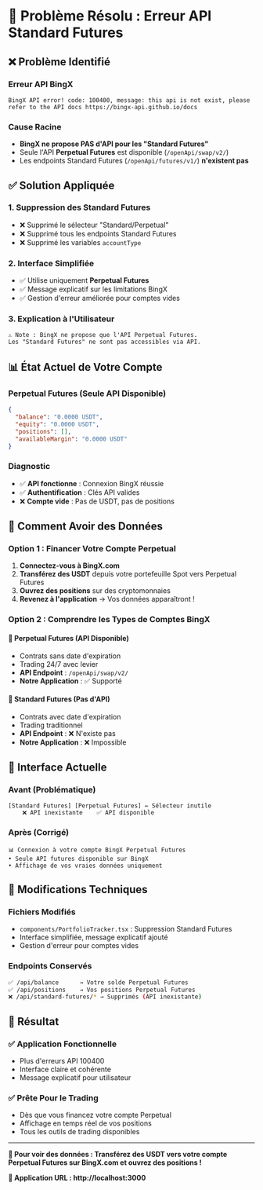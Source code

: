 # 🎯 Problème Résolu : Erreur API Standard Futures

## ❌ **Problème Identifié**

### **Erreur API BingX**
```
BingX API error! code: 100400, message: this api is not exist, please refer to the API docs https://bingx-api.github.io/docs
```

### **Cause Racine**
- **BingX ne propose PAS d'API pour les "Standard Futures"**
- Seule l'API **Perpetual Futures** est disponible (`/openApi/swap/v2/`)
- Les endpoints Standard Futures (`/openApi/futures/v1/`) **n'existent pas**

## ✅ **Solution Appliquée**

### **1. Suppression des Standard Futures**
- ❌ Supprimé le sélecteur "Standard/Perpetual"
- ❌ Supprimé tous les endpoints Standard Futures
- ❌ Supprimé les variables `accountType`

### **2. Interface Simplifiée**
- ✅ Utilise uniquement **Perpetual Futures**
- ✅ Message explicatif sur les limitations BingX
- ✅ Gestion d'erreur améliorée pour comptes vides

### **3. Explication à l'Utilisateur**
```
⚠️ Note : BingX ne propose que l'API Perpetual Futures. 
Les "Standard Futures" ne sont pas accessibles via API.
```

## 📊 **État Actuel de Votre Compte**

### **Perpetual Futures (Seule API Disponible)**
```json
{
  "balance": "0.0000 USDT",
  "equity": "0.0000 USDT", 
  "positions": [],
  "availableMargin": "0.0000 USDT"
}
```

### **Diagnostic**
- ✅ **API fonctionne** : Connexion BingX réussie
- ✅ **Authentification** : Clés API valides
- ❌ **Compte vide** : Pas de USDT, pas de positions

## 🚀 **Comment Avoir des Données**

### **Option 1 : Financer Votre Compte Perpetual**
1. **Connectez-vous à BingX.com**
2. **Transférez des USDT** depuis votre portefeuille Spot vers Perpetual Futures
3. **Ouvrez des positions** sur des cryptomonnaies
4. **Revenez à l'application** → Vos données apparaîtront !

### **Option 2 : Comprendre les Types de Comptes BingX**

#### **🔄 Perpetual Futures (API Disponible)**
- Contrats sans date d'expiration
- Trading 24/7 avec levier
- **API Endpoint** : `/openApi/swap/v2/`
- **Notre Application** : ✅ Supporté

#### **📅 Standard Futures (Pas d'API)**
- Contrats avec date d'expiration
- Trading traditionnel
- **API Endpoint** : ❌ N'existe pas
- **Notre Application** : ❌ Impossible

## 🎯 **Interface Actuelle**

### **Avant (Problématique)**
```
[Standard Futures] [Perpetual Futures] ← Sélecteur inutile
    ❌ API inexistante    ✅ API disponible
```

### **Après (Corrigé)**
```
📊 Connexion à votre compte BingX Perpetual Futures
• Seule API futures disponible sur BingX
• Affichage de vos vraies données uniquement
```

## 🔧 **Modifications Techniques**

### **Fichiers Modifiés**
- `components/PortfolioTracker.tsx` : Suppression Standard Futures
- Interface simplifiée, message explicatif ajouté
- Gestion d'erreur pour comptes vides

### **Endpoints Conservés**
```bash
✅ /api/balance      → Votre solde Perpetual Futures
✅ /api/positions    → Vos positions Perpetual Futures  
❌ /api/standard-futures/* → Supprimés (API inexistante)
```

## 🎉 **Résultat**

### ✅ **Application Fonctionnelle**
- Plus d'erreurs API 100400
- Interface claire et cohérente
- Message explicatif pour utilisateur

### ✅ **Prête Pour le Trading**
- Dès que vous financez votre compte Perpetual
- Affichage en temps réel de vos positions
- Tous les outils de trading disponibles

---

**🎯 Pour voir des données : Transférez des USDT vers votre compte Perpetual Futures sur BingX.com et ouvrez des positions !**

**📱 Application URL : http://localhost:3000**